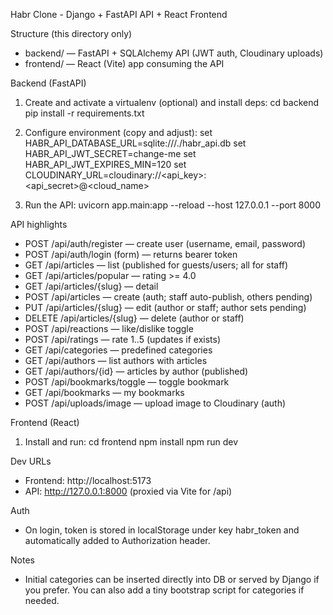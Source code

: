 Habr Clone - Django + FastAPI API + React Frontend

Structure (this directory only)
- backend/ — FastAPI + SQLAlchemy API (JWT auth, Cloudinary uploads)
- frontend/ — React (Vite) app consuming the API

Backend (FastAPI)
1) Create and activate a virtualenv (optional) and install deps:
   cd backend
   pip install -r requirements.txt

2) Configure environment (copy and adjust):
   set HABR_API_DATABASE_URL=sqlite:///./habr_api.db
   set HABR_API_JWT_SECRET=change-me
   set HABR_API_JWT_EXPIRES_MIN=120
   set CLOUDINARY_URL=cloudinary://<api_key>:<api_secret>@<cloud_name>

3) Run the API:
   uvicorn app.main:app --reload --host 127.0.0.1 --port 8000

API highlights
- POST /api/auth/register — create user (username, email, password)
- POST /api/auth/login (form) — returns bearer token
- GET /api/articles — list (published for guests/users; all for staff)
- GET /api/articles/popular — rating >= 4.0
- GET /api/articles/{slug} — detail
- POST /api/articles — create (auth; staff auto-publish, others pending)
- PUT /api/articles/{slug} — edit (author or staff; author sets pending)
- DELETE /api/articles/{slug} — delete (author or staff)
- POST /api/reactions — like/dislike toggle
- POST /api/ratings — rate 1..5 (updates if exists)
- GET /api/categories — predefined categories
- GET /api/authors — list authors with articles
- GET /api/authors/{id} — articles by author (published)
- POST /api/bookmarks/toggle — toggle bookmark
- GET /api/bookmarks — my bookmarks
- POST /api/uploads/image — upload image to Cloudinary (auth)

Frontend (React)
1) Install and run:
   cd frontend
   npm install
   npm run dev

Dev URLs
- Frontend: http://localhost:5173
- API: http://127.0.0.1:8000 (proxied via Vite for /api)

Auth
- On login, token is stored in localStorage under key habr_token and automatically added to Authorization header.

Notes
- Initial categories can be inserted directly into DB or served by Django if you prefer. You can also add a tiny bootstrap script for categories if needed.

